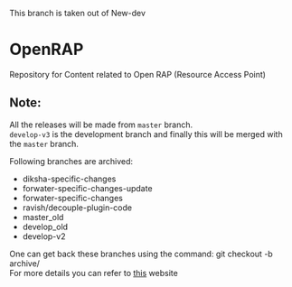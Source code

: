 This branch is taken out of New-dev  
  
# OpenRAP  
Repository for Content related to Open RAP (Resource Access Point)   
  
## Note:  
All the releases will be made from `master` branch.  
`develop-v3` is the development branch and finally this will be merged with the `master` branch.  

Following branches are archived:  
* diksha-specific-changes
* forwater-specific-changes-update
* forwater-specific-changes
* ravish/decouple-plugin-code
* master_old
* develop_old
* develop-v2  

One can get back these branches using the command: git checkout -b <branchname> archive/<branchname>  
For more details you can refer to [this](https://stackoverflow.com/questions/1307114/how-can-i-archive-git-branches/4292670#4292670) website
